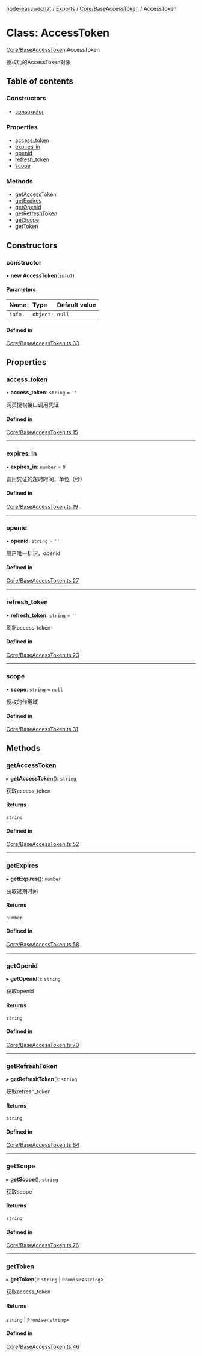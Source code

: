 [node-easywechat](../README.md) / [Exports](../modules.md) / [Core/BaseAccessToken](../modules/Core_BaseAccessToken.md) / AccessToken

# Class: AccessToken

[Core/BaseAccessToken](../modules/Core_BaseAccessToken.md).AccessToken

授权后的AccessToken对象

## Table of contents

### Constructors

- [constructor](Core_BaseAccessToken.AccessToken.md#constructor)

### Properties

- [access\_token](Core_BaseAccessToken.AccessToken.md#access_token)
- [expires\_in](Core_BaseAccessToken.AccessToken.md#expires_in)
- [openid](Core_BaseAccessToken.AccessToken.md#openid)
- [refresh\_token](Core_BaseAccessToken.AccessToken.md#refresh_token)
- [scope](Core_BaseAccessToken.AccessToken.md#scope)

### Methods

- [getAccessToken](Core_BaseAccessToken.AccessToken.md#getaccesstoken)
- [getExpires](Core_BaseAccessToken.AccessToken.md#getexpires)
- [getOpenid](Core_BaseAccessToken.AccessToken.md#getopenid)
- [getRefreshToken](Core_BaseAccessToken.AccessToken.md#getrefreshtoken)
- [getScope](Core_BaseAccessToken.AccessToken.md#getscope)
- [getToken](Core_BaseAccessToken.AccessToken.md#gettoken)

## Constructors

### constructor

• **new AccessToken**(`info?`)

#### Parameters

| Name | Type | Default value |
| :------ | :------ | :------ |
| `info` | `object` | `null` |

#### Defined in

[Core/BaseAccessToken.ts:33](https://github.com/hpyer/node-easywechat/blob/d6465cc/src/Core/BaseAccessToken.ts#L33)

## Properties

### access\_token

• **access\_token**: `string` = `''`

网页授权接口调用凭证

#### Defined in

[Core/BaseAccessToken.ts:15](https://github.com/hpyer/node-easywechat/blob/d6465cc/src/Core/BaseAccessToken.ts#L15)

___

### expires\_in

• **expires\_in**: `number` = `0`

调用凭证的超时时间，单位（秒）

#### Defined in

[Core/BaseAccessToken.ts:19](https://github.com/hpyer/node-easywechat/blob/d6465cc/src/Core/BaseAccessToken.ts#L19)

___

### openid

• **openid**: `string` = `''`

用户唯一标识，openid

#### Defined in

[Core/BaseAccessToken.ts:27](https://github.com/hpyer/node-easywechat/blob/d6465cc/src/Core/BaseAccessToken.ts#L27)

___

### refresh\_token

• **refresh\_token**: `string` = `''`

刷新access_token

#### Defined in

[Core/BaseAccessToken.ts:23](https://github.com/hpyer/node-easywechat/blob/d6465cc/src/Core/BaseAccessToken.ts#L23)

___

### scope

• **scope**: `string` = `null`

授权的作用域

#### Defined in

[Core/BaseAccessToken.ts:31](https://github.com/hpyer/node-easywechat/blob/d6465cc/src/Core/BaseAccessToken.ts#L31)

## Methods

### getAccessToken

▸ **getAccessToken**(): `string`

获取access_token

#### Returns

`string`

#### Defined in

[Core/BaseAccessToken.ts:52](https://github.com/hpyer/node-easywechat/blob/d6465cc/src/Core/BaseAccessToken.ts#L52)

___

### getExpires

▸ **getExpires**(): `number`

获取过期时间

#### Returns

`number`

#### Defined in

[Core/BaseAccessToken.ts:58](https://github.com/hpyer/node-easywechat/blob/d6465cc/src/Core/BaseAccessToken.ts#L58)

___

### getOpenid

▸ **getOpenid**(): `string`

获取openid

#### Returns

`string`

#### Defined in

[Core/BaseAccessToken.ts:70](https://github.com/hpyer/node-easywechat/blob/d6465cc/src/Core/BaseAccessToken.ts#L70)

___

### getRefreshToken

▸ **getRefreshToken**(): `string`

获取refresh_token

#### Returns

`string`

#### Defined in

[Core/BaseAccessToken.ts:64](https://github.com/hpyer/node-easywechat/blob/d6465cc/src/Core/BaseAccessToken.ts#L64)

___

### getScope

▸ **getScope**(): `string`

获取scope

#### Returns

`string`

#### Defined in

[Core/BaseAccessToken.ts:76](https://github.com/hpyer/node-easywechat/blob/d6465cc/src/Core/BaseAccessToken.ts#L76)

___

### getToken

▸ **getToken**(): `string` \| `Promise`<`string`\>

获取access_token

#### Returns

`string` \| `Promise`<`string`\>

#### Defined in

[Core/BaseAccessToken.ts:46](https://github.com/hpyer/node-easywechat/blob/d6465cc/src/Core/BaseAccessToken.ts#L46)
